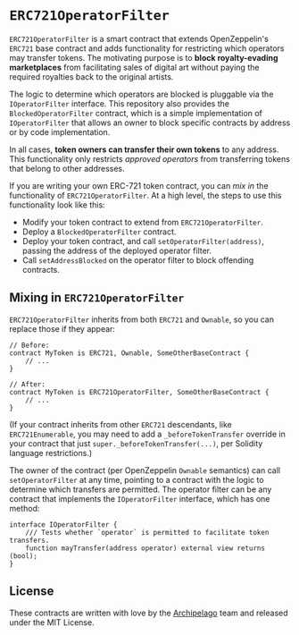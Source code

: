 # `ERC721OperatorFilter`

`ERC721OperatorFilter` is a smart contract that extends OpenZeppelin's
`ERC721` base contract and adds functionality for restricting which
operators may transfer tokens. The motivating purpose is to **block
royalty-evading marketplaces** from facilitating sales of digital art
without paying the required royalties back to the original artists.

The logic to determine which operators are blocked is pluggable via the
`IOperatorFilter` interface. This repository also provides the
`BlockedOperatorFilter` contract, which is a simple implementation of
`IOperatorFilter` that allows an owner to block specific contracts by
address or by code implementation.

In all cases, **token owners can transfer their own tokens** to any
address. This functionality only restricts *approved operators* from
transferring tokens that belong to other addresses.

If you are writing your own ERC-721 token contract, you can *mix in* the
functionality of `ERC721OperatorFilter`. At a high level, the steps to
use this functionality look like this:

-   Modify your token contract to extend from `ERC721OperatorFilter`.
-   Deploy a `BlockedOperatorFilter` contract.
-   Deploy your token contract, and call `setOperatorFilter(address)`,
    passing the address of the deployed operator filter.
-   Call `setAddressBlocked` on the operator filter to block offending
    contracts.

## Mixing in `ERC721OperatorFilter`

`ERC721OperatorFilter` inherits from both `ERC721` and `Ownable`, so you
can replace those if they appear:

```solidity
// Before:
contract MyToken is ERC721, Ownable, SomeOtherBaseContract {
    // ...
}

// After:
contract MyToken is ERC721OperatorFilter, SomeOtherBaseContract {
    // ...
}
```

(If your contract inherits from other `ERC721` descendants, like
`ERC721Enumerable`, you may need to add a `_beforeTokenTransfer`
override in your contract that just `super._beforeTokenTransfer(...)`,
per Solidity language restrictions.)

The owner of the contract (per OpenZeppelin `Ownable` semantics) can
call `setOperatorFilter` at any time, pointing to a contract with the
logic to determine which transfers are permitted. The operator filter
can be any contract that implements the `IOperatorFilter` interface,
which has one method:

```solidity
interface IOperatorFilter {
    /// Tests whether `operator` is permitted to facilitate token transfers.
    function mayTransfer(address operator) external view returns (bool);
}
```

## License

These contracts are written with love by the [Archipelago][] team and
released under the MIT License.

[Archipelago]: https://archipelago.art
